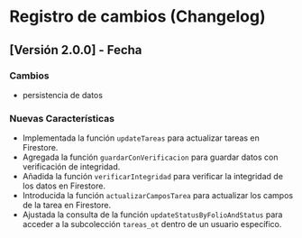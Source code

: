 # Registro de cambios (Changelog)

## [Versión 2.0.0] - Fecha

### Cambios

- persistencia de datos

### Nuevas Características

- Implementada la función `updateTareas` para actualizar tareas en Firestore.
- Agregada la función `guardarConVerificacion` para guardar datos con verificación de integridad.
- Añadida la función `verificarIntegridad` para verificar la integridad de los datos en Firestore.
- Introducida la función `actualizarCamposTarea` para actualizar los campos de la tarea en Firestore.
- Ajustada la consulta de la función `updateStatusByFolioAndStatus` para acceder a la subcolección `tareas_ot` dentro de un usuario específico.
